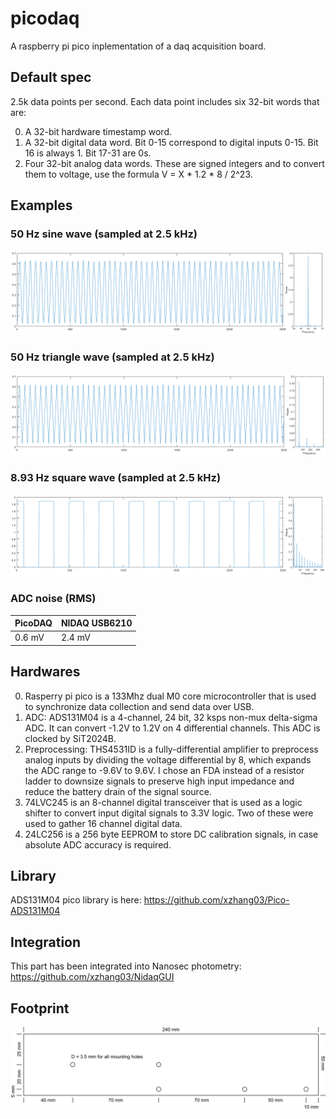 # picodaq
A raspberry pi pico inplementation of a daq acquisition board.

## Default spec
2.5k data points per second. Each data point includes six 32-bit words that are:

0. A 32-bit hardware timestamp word.
1. A 32-bit digital data word. Bit 0-15 correspond to digital inputs 0-15. Bit 16 is always 1. Bit 17-31 are 0s.
2. Four 32-bit analog data words. These are signed integers and to convert them to voltage, use the formula V = X * 1.2 * 8 / 2^23.

## Examples
### 50 Hz sine wave (sampled at 2.5 kHz)
![Sine](https://github.com/xzhang03/picodaq/blob/main/images/sine.png)

### 50 Hz triangle wave (sampled at 2.5 kHz)
![triangle](https://github.com/xzhang03/picodaq/blob/main/images/triangle.png)

### 8.93 Hz square wave (sampled at 2.5 kHz)
![Square](https://github.com/xzhang03/picodaq/blob/main/images/square.png)

### ADC noise (RMS)
| PicoDAQ | NIDAQ USB6210 |
| ------- | ---------- |
| 0.6 mV | 2.4 mV |

## Hardwares
0. Rasperry pi pico is a 133Mhz dual M0 core microcontroller that is used to synchronize data collection and send data over USB.
1. ADC: ADS131M04 is a 4-channel, 24 bit, 32 ksps non-mux delta-sigma ADC. It can convert -1.2V to 1.2V on 4 differential channels. This ADC is clocked by SiT2024B.
2. Preprocessing: THS4531ID is a fully-differential amplifier to preprocess analog inputs by dividing the voltage differential by 8, which expands the ADC range to -9.6V to 9.6V. I chose an FDA instead of a resistor ladder to downsize signals to preserve high input impedance and reduce the battery drain of the signal source.
3. 74LVC245 is an 8-channel digital transceiver that is used as a logic shifter to convert input digital signals to 3.3V logic. Two of these were used to gather 16 channel digital data.
4. 24LC256 is a 256 byte EEPROM to store DC calibration signals, in case absolute ADC accuracy is required.

## Library
ADS131M04 pico library is here: https://github.com/xzhang03/Pico-ADS131M04

## Integration
This part has been integrated into Nanosec photometry: https://github.com/xzhang03/NidaqGUI

## Footprint
![footprint](https://github.com/xzhang03/picodaq/blob/main/PCB/FDA%20v1.1/footprint.png)

